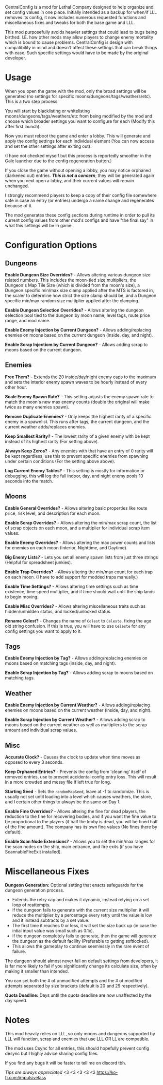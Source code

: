 CentralConfig is a mod for Lethal Company designed to help organize and set config values in one place. Initially intended as a backup for when/if LLL removes its config, it now includes numerous requested functions and miscellaneous fixes and tweaks for both the base game and LLL.

This mod purposefully avoids heavier settings that could lead to bugs being birthed. I.E. how other mods may allow players to change enemy mortality which is bound to cause problems.
CentralConfig is design with compatibility in mind and doesn't affect these settings that can break things with ease. Such specific settings would have to be made by the original developer.

# Usage
When you open the game with the mod, only the broad settings will be generated (no settings for specific moons/dungeons/tags/weathers/etc). This is a two step process:

You will start by blacklisting or whitelisting moons/dungeons/tags/weathers/etc from being modified by the mod and choose which broader settings you want to configure for each (Modify this after first launch).

Now you must reboot the game and enter a lobby. This will generate and apply the config settings for each individual element (You can now access and set the other settings after exiting out).

(I have not checked myself but this process is reportedly smoother in the Gale launcher due to the config regeneration button.)

If you close the game without opening a lobby, you may notice orphaned (darkened out) entries. ***This is not a concern***; they will be generated again when you next open a lobby, and their current values will remain unchanged.

I strongly recommend players to keep a copy of their config file somewhere safe in case an entry (or entries) undergo a name change and regenerates because of it.

The mod generates these config sections during runtime in order to pull its current config values from other mod's configs and have "the final say" in what this settings will be in game.
# Configuration Options
## Dungeons
**Enable Dungeon Size Overrides?** -
Allows altering various dungeon size related numbers. This includes the moon-tied size multipliers, the Dungeon's Map Tile Size (which is divided from the moon's size), a Dungeon specific min/max size clamp applied after the MTS is factored in, the scaler to determine how strict the size clamp should be, and a Dungeon specific min/max random size multiplier applied after the clamping.

**Enable Dungeon Selection Overrides?** -
Allows altering the dungeon selection pool tied to the dungeon by moon name, level tags, route price range, and mod name.

**Enable Enemy Injection by Current Dungeon?** - 
Allows adding/replacing enemies on moons based on the current dungeon (inside, day, and night).

**Enable Scrap Injectiom by Current Dungeon?** -
Allows adding scrap to moons based on the current dungeon.
## Enemies
**Free Them?** -
Extends the 20 inside/day/night enemy caps to the maximum and sets the interior enemy spawn waves to be hourly instead of every other hour.

**Scale Enemy Spawn Rate?** -
This setting adjusts the enemy spawn rate to match the moon's new max enemy counts (double the original will make twice as many enemies spawn).

**Remove Duplicate Enemies?** - 
Only keeps the highest rarity of a specific enemy in a spawnlist. This runs after tags, the current dungeon, and the current weather adds/replaces enemies.

**Keep Smallest Rarity?** -
The lowest rarity of a given enemy with be kept instead of its highest rarity (For setting above).

**Always Keep Zeros?** -
Any enemies with that have an entry of 0 rarity will be kept regardless, use this to prevent specific enemies from spawning under certain conditions (For the setting above above).

**Log Current Enemy Tables?** -
This setting is mostly for information or debugging, this will log the full indoor, day, and night enemy pools 10 seconds into the match.
## Moons
**Enable General Overrides?** -
Allows altering basic properties like route price, risk level, and description for each moon.

**Enable Scrap Overrides?** -
Allows altering the min/max scrap count, the list of scrap objects on each moon, and a multiplier for individual scrap item values.

**Enable Enemy Overrides?** -
Allows altering the max power counts and lists for enemies on each moon (Interior, Nighttime, and Daytime).

**Big Enemy Lists?** -
Lets you set all enemy spawn lists from just three strings (Helpful for spreadsheet junkies).

**Enable Trap Overrides?** -
Allows altering the min/max count for each trap on each moon. (I have to add support for modded traps manually.)

**Enable Time Settings?** - 
Allows altering time settings such as time existence, time speed multiplier, and if time should wait until the ship lands to begin moving.

**Enable Misc Overrides?** -
Allows altering miscellaneous traits such as hidden/unhidden status, and locked/unlocked status.

**Rename Celest?** -
Changes the name of `Celest` to `Celeste`, fixing the age old string confusion. If this is true, you will have to use `Celeste` for any config settings you want to apply to it.
## Tags
**Enable Enemy Injection by Tag?** -
Allows adding/replacing enemies on moons based on matching tags (inside, day, and night).

**Enable Scrap Injection by Tag?** -
Allows adding scrap to moons based on matching tags.
## Weather
**Enable Enemy Injection by Current Weather?** - 
Allows adding/replacing enemies on moons based on the current weather (inside, day, and night).

**Enable Scrap Injection by Current Weather?** - 
Allows adding scrap to moons based on the current weather as well as multipliers to the scrap amount and individual scrap values.
## Misc
**Accurate Clock?** - 
Causes the clock to update when time moves as opposed to every 3 seconds.

**Keep Orphaned Entries?** -
Prevents the config from 'cleaning' itself of removed entries, use to prevent accidental config entry loss. This will result in a more crowded and messy file if left true for long.

**Starting Seed** - 
Sets the `randonMapSeed`, leave at -1 to randomize. This is usually not set until loading into a level which causes weathers, the store, and I certain other things to always be the same on Day 1.

**Enable Fine Overrides?** -
Allows altering the fine for dead players, the reduction to the fine for recovering bodies, and if you want the fine value to be proportional to the players (if half the lobby is dead, you will be fined half of the fine amount). The company has its own fine values (No fines there by default).

**Enable Scan Node Extensions?** - 
Allows you to set the min/max ranges for the scan nodes on the ship, main entrance, and fire exits (if you have ScannableFireExit installed).
# Miscellaneous Fixes
**Dungeon Generation:** Optional setting that enacts safeguards for the dungeon generation process.

- Extends the retry cap and makes it dynamic, instead relying on a set loop of reattempts.
- If the dungeon fails to generate with the current size multiplier, it will reduce the multiplier by a percentage every retry until the value is low and it instead subtracts by a set value.
- The first time it reaches 0 or less, it will set the size back up (in case the intial input value was small such as 0.1x).
- If the dungeon completely fails to generate, then the game will generate the dungeon as the default facility (Preferable to getting softlocked).
- This allows the gameplay to continue seemlessly in the rare event of failure.

The dungeon should almost never fail on default settings from developers, it is far more likely to fail if you significantly change its calculate size, often by making it smaller than intended.

You can set both the # of unmodified attempts and the # of modified attempts seperated by size brackets (default is 20 and 25 respectively).

**Quota Deadline:** Days until the quota deadline are now unaffected by the day speed.
# Notes
This mod heavily relies on LLL, so only moons and dungeons supported by LLL will function, scrap and enemies that use LLL OR LL are compatible.

The mod uses Csync for all entries, this should hopefully prevent config desync but I highly advice sharing config files.

If you find any bugs it will be faster to tell me on discord tbh.



*Tips are always appreciated* <3 <3 <3 <3 <3
https://ko-fi.com/impulsivelass
